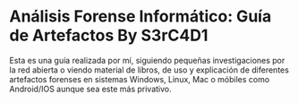 # Análisis Forense Informático: Guía de Artefactos By S3rC4D1

Esta es una guía realizada por mí, siguiendo pequeñas investigaciones por la red abierta o viendo material de libros, de uso y explicación de diferentes artefactos forenses en sistemas Windows, Linux, Mac o móbiles como Android/IOS aunque sea este más privativo.
